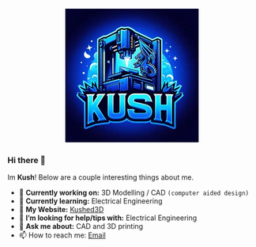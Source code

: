 <p align="center">
  <img src="https://github.com/kushed3d/kushed3d/blob/main/Kush%20Pfp.jpg">
</p>

### Hi there 👋

Im **Kush**! Below are a couple interesting things about me.

- 🔭 **Currently working on:** 3D Modelling / CAD `(computer aided design)` 
- 🌱 **Currently learning:** Electrical Engineering
- 🔗 **My Website:** [Kushed3D](https://kushed3d.com/)
- 🤔 **I’m looking for help/tips with:** Electrical Engineering
- 💬 **Ask me about:** CAD and 3D printing
- 📫 How to reach me: [Email](fantasy.studios5915@gmail.com)
